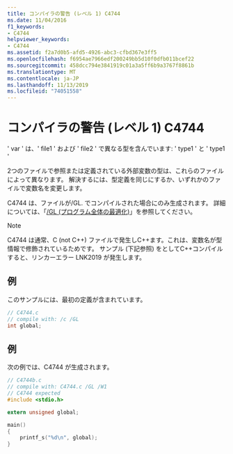 ```yaml
---
title: コンパイラの警告 (レベル 1) C4744
ms.date: 11/04/2016
f1_keywords:
- C4744
helpviewer_keywords:
- C4744
ms.assetid: f2a7d0b5-afd5-4926-abc3-cfbd367e3ff5
ms.openlocfilehash: f6954ae7966edf200249bb5d10f0dfb011bcef22
ms.sourcegitcommit: 458dcc794e3841919c01a3a5ff6b9a3767f8861b
ms.translationtype: MT
ms.contentlocale: ja-JP
ms.lasthandoff: 11/13/2019
ms.locfileid: "74051558"
---
```

# <a name="compiler-warning-level-1-c4744"></a>コンパイラの警告 (レベル 1) C4744

' var ' は、' file1 ' および ' file2 ' で異なる型を含んでいます: ' type1 ' と ' type1 '

2つのファイルで参照または定義されている外部変数の型は、これらのファイルによって異なります。  解決するには、型定義を同じにするか、いずれかのファイルで変数名を変更します。

C4744 は、ファイルが/GL. でコンパイルされた場合にのみ生成されます。  詳細については、「[/GL (プログラム全体の最適化)](../../build/reference/gl-whole-program-optimization.md)」を参照してください。

> [!NOTE]
>  C4744 は通常、C (not C++) ファイルで発生しC++ます。これは、変数名が型情報で修飾されているためです。  サンプル (下記参照) をとしてC++コンパイルすると、リンカーエラー LNK2019 が発生します。

## <a name="example"></a>例

このサンプルには、最初の定義が含まれています。

```c
// C4744.c
// compile with: /c /GL
int global;
```

## <a name="example"></a>例

次の例では、C4744 が生成されます。

```c
// C4744b.c
// compile with: C4744.c /GL /W1
// C4744 expected
#include <stdio.h>

extern unsigned global;

main()
{
    printf_s("%d\n", global);
}
```